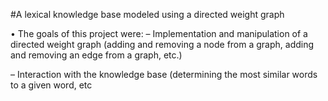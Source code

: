 #A lexical knowledge base modeled using a directed weight graph 


• The goals of this project were:
  – Implementation and manipulation of a directed weight graph
  (adding and removing a node from a graph, adding and
  removing an edge from a graph, etc.)
  
  
  – Interaction with the knowledge base (determining the most
  similar words to a given word, etc
